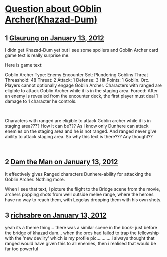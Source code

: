 # [Question about GOblin Archer(Khazad-Dum)](https://community.fantasyflightgames.com/topic/58888-question-about-goblin-archerkhazad-dum/)

## 1 [Glaurung on January 13, 2012](https://community.fantasyflightgames.com/topic/58888-question-about-goblin-archerkhazad-dum/?do=findComment&comment=578825)

I didn get Khazad-Dum yet but i see some spoilers and Goblin Archer card game text is really surprise me.

Here is game text:

Goblin Archer
Type: Enemy
Encounter Set: Plundering Goblins
Threat Threashold: 48
Threat: 2 Attack: 1 Defense: 3 Hit Points: 1
Goblin. Orc.
Players cannot optionally engage Goblin Archer.
Characters with ranged are eligible to attack Goblin Archer while it is in the staging area.
Forced: After an enemy is revealed from the encounter deck, the first player must deal 1 damage to 1 character he controls.

 

Characters with ranged are eligible to attack Goblin archer while it is in staging area???? How it can be??? As i know only Dunhere can attack enemies on the staging area and he is not ranged. And ranged never give ability to attack staging area. So why this text is there??? Any thought??
 

 

## 2 [Dam the Man on January 13, 2012](https://community.fantasyflightgames.com/topic/58888-question-about-goblin-archerkhazad-dum/?do=findComment&comment=578831)

It effectively gives Ranged characters Dunhere-ability for attacking the Goblin Archer. Nothing more.

When I see that text, I picture the flight to the Bridge scene from the movie, archers popping shots from well outside melee range, where the heroes have no way to reach them, with Legolas dropping them with his own shots.

## 3 [richsabre on January 13, 2012](https://community.fantasyflightgames.com/topic/58888-question-about-goblin-archerkhazad-dum/?do=findComment&comment=578868)

yeah its a theme thing... there was a similar scene in the book- just before the bridge of khazad dum... when the orcs had failed to trap the fellowship with the 'new devilry' which is my profile pic............i always thought that ranged would have given this to all enemies, then i realised that would be far too powerful

